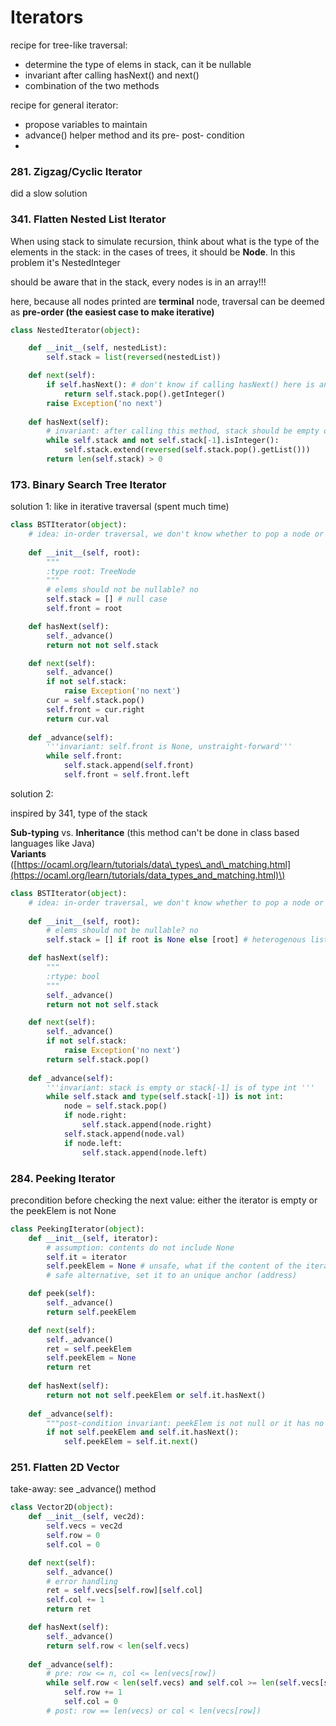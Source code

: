 # Iterators



recipe for tree-like traversal: 

* determine the type of elems in stack, can it be nullable
* invariant after calling hasNext\(\) and next\(\)
* combination of the two methods

recipe for general iterator:

* propose variables to maintain
* advance\(\) helper method and its pre- post- condition
* 
### 281. Zigzag/Cyclic Iterator

did a slow solution

### 341. Flatten Nested List Iterator

When using stack to simulate recursion, think about what is the type of the elements in the stack: in the cases of trees, it should be **Node**. In this problem it's NestedInteger

should be aware that in the stack, every nodes is in an array!!!



here, because all nodes printed are **terminal** node, traversal can be deemed as **pre-order \(the easiest case to make iterative\)**

```python
class NestedIterator(object):

    def __init__(self, nestedList):
        self.stack = list(reversed(nestedList))

    def next(self):
        if self.hasNext(): # don't know if calling hasNext() here is anti-pattern
            return self.stack.pop().getInteger()
        raise Exception('no next')
        
    def hasNext(self):
        # invariant: after calling this method, stack should be empty of the last elem is an integer
        while self.stack and not self.stack[-1].isInteger():
            self.stack.extend(reversed(self.stack.pop().getList()))
        return len(self.stack) > 0
```



### 173. Binary Search Tree Iterator

solution 1: like in iterative traversal \(spent much time\)

```python
class BSTIterator(object):
    # idea: in-order traversal, we don't know whether to pop a node or not, so we keep track of the last node popped
    
    def __init__(self, root):
        """
        :type root: TreeNode
        """
        # elems should not be nullable? no
        self.stack = [] # null case
        self.front = root

    def hasNext(self):
        self._advance()
        return not not self.stack

    def next(self):
        self._advance()
        if not self.stack:
            raise Exception('no next')
        cur = self.stack.pop()
        self.front = cur.right
        return cur.val
        
    def _advance(self):
        '''invariant: self.front is None, unstraight-forward'''
        while self.front:
            self.stack.append(self.front)
            self.front = self.front.left
```



solution 2:

inspired by 341, type of the stack

**Sub-typing** vs. **Inheritance** \(this method can't be done in class based languages like Java\)  
**Variants** \([https://ocaml.org/learn/tutorials/data\_types\_and\_matching.html](https://ocaml.org/learn/tutorials/data_types_and_matching.html)\)

```python
class BSTIterator(object):
    # idea: in-order traversal, we don't know whether to pop a node or not, so we keep track of the last node popped
    
    def __init__(self, root):
        # elems should not be nullable? no
        self.stack = [] if root is None else [root] # heterogenous list, type Elem = TreeNode | int

    def hasNext(self):
        """
        :rtype: bool
        """
        self._advance()
        return not not self.stack

    def next(self):
        self._advance()
        if not self.stack:
            raise Exception('no next')
        return self.stack.pop()
        
    def _advance(self):
        '''invariant: stack is empty or stack[-1] is of type int '''
        while self.stack and type(self.stack[-1]) is not int:
            node = self.stack.pop()
            if node.right:
                self.stack.append(node.right)
            self.stack.append(node.val)
            if node.left:
                self.stack.append(node.left)
```



### 284. Peeking Iterator

precondition before checking the next value: either the iterator is empty or the peekElem is not None 

```python
class PeekingIterator(object):
    def __init__(self, iterator):
        # assumption: contents do not include None
        self.it = iterator
        self.peekElem = None # unsafe, what if the content of the iterator can be None
        # safe alternative, set it to an unique anchor (address)

    def peek(self):
        self._advance()
        return self.peekElem

    def next(self):
        self._advance()
        ret = self.peekElem
        self.peekElem = None
        return ret
        
    def hasNext(self):
        return not not self.peekElem or self.it.hasNext()
        
    def _advance(self):
        """post-condition invariant: peekElem is not null or it has no next """
        if not self.peekElem and self.it.hasNext():
            self.peekElem = self.it.next()

```



### 251. Flatten 2D Vector

take-away: see  \_advance\(\) method

```python
class Vector2D(object):
    def __init__(self, vec2d):
        self.vecs = vec2d
        self.row = 0
        self.col = 0

    def next(self):
        self._advance()
        # error handling
        ret = self.vecs[self.row][self.col]
        self.col += 1
        return ret

    def hasNext(self):
        self._advance()
        return self.row < len(self.vecs)
        
    def _advance(self):
        # pre: row <= n, col <= len(vecs[row])
        while self.row < len(self.vecs) and self.col >= len(self.vecs[self.row]): # typo: forget the len
            self.row += 1
            self.col = 0
        # post: row == len(vecs) or col < len(vecs[row])
```

